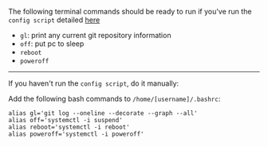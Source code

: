 The following terminal commands should be ready to run if you've run the `config script` detailed [here](./index.md)

- `gl`: print any current git repository information
- `off`: put pc to sleep
- `reboot`
- `poweroff`
___

If you haven't run the `config script`, do it manually:

Add the following bash commands to `/home/[username]/.bashrc`:

```
alias gl='git log --oneline --decorate --graph --all'
alias off='systemctl -i suspend'
alias reboot='systemctl -i reboot'
alias poweroff='systemctl -i poweroff'
```
